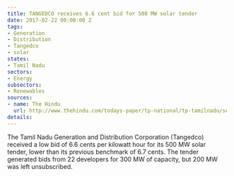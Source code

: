 ```yaml
---
title: TANGEDCO receives 6.6 cent bid for 500 MW solar tender
date: 2017-02-22 00:00:00 Z
tags:
- Generation
- Distribution
- Tangedco
- solar
states:
- Tamil Nadu
sectors:
- Energy
subsectors:
- Renewables
sources:
- name: The Hindu
  url: http://www.thehindu.com/todays-paper/tp-national/tp-tamilnadu/solar-energy-prospects-brighten/article17328028.ece
details: 
---
```


The Tamil Nadu Generation and Distribution Corporation (Tangedco) received a low bid of 6.6 cents per kilowatt hour for its 500 MW solar tender, lower than its previous benchmark of 6.7 cents. The tender generated bids from 22 developers for 300 MW of capacity, but 200 MW was left unsubscribed.
